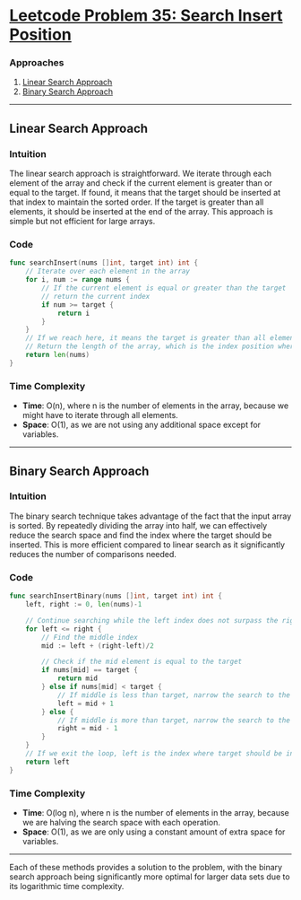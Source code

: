 # [Leetcode Problem 35: Search Insert Position](https://leetcode.com/problems/search-insert-position/)

### Approaches
1. [Linear Search Approach](#linear-search-approach)
2. [Binary Search Approach](#binary-search-approach)

---

## Linear Search Approach

### Intuition
The linear search approach is straightforward. We iterate through each element of the array and check if the current element is greater than or equal to the target. If found, it means that the target should be inserted at that index to maintain the sorted order. If the target is greater than all elements, it should be inserted at the end of the array. This approach is simple but not efficient for large arrays.

### Code
```go
func searchInsert(nums []int, target int) int {
    // Iterate over each element in the array
    for i, num := range nums {
        // If the current element is equal or greater than the target
        // return the current index
        if num >= target {
            return i
        }
    }
    // If we reach here, it means the target is greater than all elements
    // Return the length of the array, which is the index position where the target would be inserted
    return len(nums)
}
```

### Time Complexity
- **Time**: O(n), where n is the number of elements in the array, because we might have to iterate through all elements.
- **Space**: O(1), as we are not using any additional space except for variables.

---

## Binary Search Approach

### Intuition
The binary search technique takes advantage of the fact that the input array is sorted. By repeatedly dividing the array into half, we can effectively reduce the search space and find the index where the target should be inserted. This is more efficient compared to linear search as it significantly reduces the number of comparisons needed.

### Code
```go
func searchInsertBinary(nums []int, target int) int {
    left, right := 0, len(nums)-1

    // Continue searching while the left index does not surpass the right index
    for left <= right {
        // Find the middle index
        mid := left + (right-left)/2

        // Check if the mid element is equal to the target
        if nums[mid] == target {
            return mid
        } else if nums[mid] < target {
            // If middle is less than target, narrow the search to the right half
            left = mid + 1
        } else {
            // If middle is more than target, narrow the search to the left half
            right = mid - 1
        }
    }
    // If we exit the loop, left is the index where target should be inserted
    return left
}
```

### Time Complexity
- **Time**: O(log n), where n is the number of elements in the array, because we are halving the search space with each operation.
- **Space**: O(1), as we are only using a constant amount of extra space for variables.

---

Each of these methods provides a solution to the problem, with the binary search approach being significantly more optimal for larger data sets due to its logarithmic time complexity.

